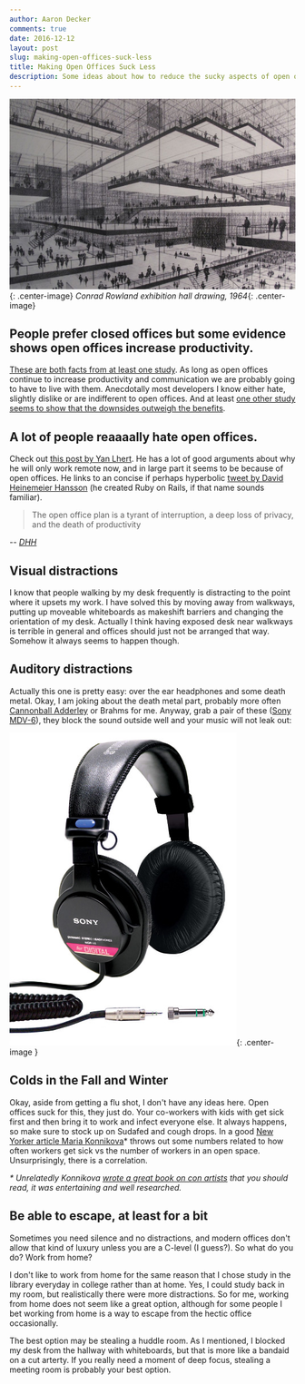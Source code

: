 ```yaml
---
author: Aaron Decker
comments: true
date: 2016-12-12
layout: post
slug: making-open-offices-suck-less
title: Making Open Offices Suck Less
description: Some ideas about how to reduce the sucky aspects of open offices.
---
```


![conrad rowland exhibition hall 1964](/images/misc/conrad_rowland_1964_800.jpg){: .center-image}
  _Conrad Rowland exhibition hall drawing, 1964_{: .center-image}


## People prefer closed offices but some evidence shows open offices increase productivity.

[These are both facts from at least one study](http://iwsp.human.cornell.edu/files/2013/09/Work-Effectiveness-Communication-and-Office-Type-1vl9l9a.pdf). As long as open offices continue to increase productivity and communication we are probably going to have to live with them. Anecdotally most developers I know either hate, slightly dislike or are indifferent to open offices. And at least [one other study seems to show that the downsides outweigh the benefits](http://www.sciencedirect.com/science/article/pii/S0272494413000340#fig1).


## A lot of people reaaaally hate open offices.

Check out [this post by Yan Lhert](https://medium.com/@yanismydj/why-i-only-work-remotely-2e5eb07ae28f#.iqn3vmefy). He has a lot of good arguments about why he will only work remote now, and in large part it seems to be because of open offices. He links to an concise if perhaps hyperbolic [tweet by David Heinemeier Hansson](https://twitter.com/dhh/status/671953192947736576) (he created Ruby on Rails, if that name sounds familiar).

> The open office plan is a tyrant of interruption, a deep loss of privacy, and the death of productivity

 -- [_DHH_](https://twitter.com/dhh)



## Visual distractions

I know that people walking by my desk frequently is distracting to the point where it upsets my work. I have solved this by moving away from walkways, putting up moveable whiteboards as makeshift barriers and changing the orientation of my desk. Actually I think having exposed desk near walkways is terrible in general and offices should just not be arranged that way. Somehow it always seems to happen though.



## Auditory distractions

Actually this one is pretty easy: over the ear headphones and some death metal. Okay, I am joking about the death metal part, probably more often [Cannonball Adderley](https://en.wikipedia.org/wiki/Cannonball_Adderley) or Brahms for me. Anyway, grab a pair of these ([Sony MDV-6](http://amzn.to/2hplYhF)), they block the sound outside well and your music will not leak out:

![sony mdv-6](/images/blog/sony-mdv-6.jpg){: .center-image }



## Colds in the Fall and Winter

Okay, aside from getting a flu shot, I don't have any ideas here. Open offices suck for this, they just do. Your co-workers with kids with get sick first and then bring it to work and infect everyone else. It always happens, so make sure to stock up on Sudafed and cough drops. In a good [New Yorker article Maria Konnikova](http://www.newyorker.com/business/currency/the-open-office-trap)* throws out some numbers related to how often workers get sick vs the number of workers in an open space. Unsurprisingly, there is a correlation.

_* Unrelatedly Konnikova [wrote a great book on con artists](http://amzn.to/2hXdTQg) that you should read, it was entertaining and well researched._


## Be able to escape, at least for a bit

Sometimes you need silence and no distractions, and modern offices don't allow that kind of luxury unless you are a C-level (I guess?). So what do you do? Work from home?

I don't like to work from home for the same reason that I chose study in the library everyday in college rather than at home. Yes, I could study back in my room, but realistically there were more distractions. So for me, working from home does not seem like a great option, although for some people I bet working from home is a way to escape from the hectic office occasionally.

The best option may be stealing a huddle room. As I mentioned, I blocked my desk from the hallway with whiteboards, but that is more like a bandaid on a cut arterty. If you really need a moment of deep focus, stealing a meeting room is probably your best option.
